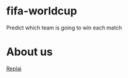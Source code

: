 # fifa-worldcup

Predict which team is going to win each match


# About us

[Replai](https://replai.cl/)
